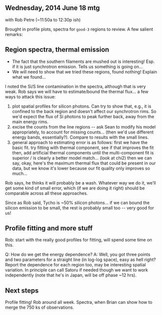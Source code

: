 Wednesday, 2014 June 18 mtg
---------------------------
with Rob Petre (~11:50a to 12:30p ish)

Brought in profile plots, spectra for `good-3` regions to review.
A few salient remarks:

Region spectra, thermal emission
--------------------------------

* The fact that the southern filaments are mushed out is interesting!  Esp. if
  it is just synchrotron emission.  Tells us something is going on...
* We will need to show that we tried these regions, found nothing!  Explain
  what we found...

I noted the Si/S line contamination in the spectra, although that is very weak.
Rob says we will have to estimate/bound the thermal flux... a few ways to
attack this issue:

1. plot spatial profiles for silicon photons.  Can try to show that, e.g., it
   is confined to the back region and doesn't affect our synchrotron rims.
   So we'd expect the flux of Si photons to peak further back, away from the
   main energy rims.
2. excise the counts from the line regions -- ask Sean to modify his model
   appropriately, to account for missing counts... (then we'd use different
   energy bands, essentially?).  Compare to results with the small lines.
3. general approach to estimating error is as follows:
   first we have the basic fit.
   try fitting with thermal component, see if that improves the fit
   then, add artificial thermal components until the multi-component fit is
   superior / is clearly a better model match... (look at chi2)
   then we can say, okay, here's the maximum thermal flux that could be present
   in our data, but we know it's lower because our fit quality only improves so
   much...

Rob says, he thinks it will probably be a wash.  Whatever way we do it, we'll
get some kind of small error, which (if we are doing it right) should be
comparable across all these approaches.

Since as Rob said, Tycho is ~50% silicon photons... if we can bound the silicon
emission to be small, the rest is probably small too -- very good for us!


Profile fitting and more stuff
------------------------------

Rob: start with the really good profiles for fitting, will spend some time on
this.

Q: How do we get the energy dependence?
A: Well, you got three points and two parameters for a straight line (in log-log
space), easy as hell right?  Report the dependence for each region too, may be
interesting spatial variation.  In principle can call Satoru if needed though
we want to work independently (note that he's in Japan, will be off phase ~12
hrs).

Next steps
----------
Profile fitting!  Rob around all week.
Spectra, when Brian can show how to merge the 750 ks of observations.
